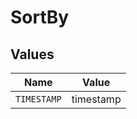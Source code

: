 # SortBy


## Values

| Name        | Value       |
| ----------- | ----------- |
| `TIMESTAMP` | timestamp   |